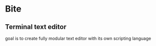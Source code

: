 # Bite 
## Terminal text editor

goal is to create fully modular text editor with its own scripting language
